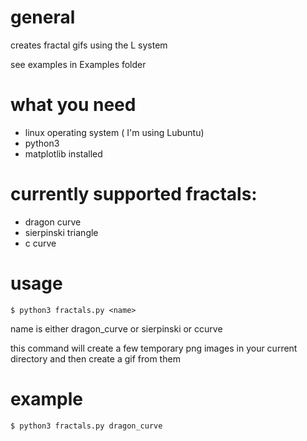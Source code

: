 general
========
creates fractal gifs using the L system

see examples in Examples folder

what you need
=============
- linux operating system ( I'm using Lubuntu)
- python3
- matplotlib installed

currently supported fractals:
============================
- dragon curve
- sierpinski triangle
- c curve

usage
=====

    $ python3 fractals.py <name>

name is either dragon_curve or sierpinski or ccurve

this command will create a few temporary png images in your current directory
and then create a gif from them

example
=======

    $ python3 fractals.py dragon_curve
